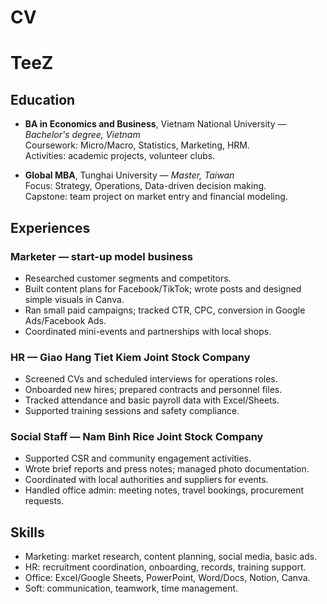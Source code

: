 # CV

# TeeZ

## Education
- **BA in Economics and Business**, Vietnam National University — *Bachelor's degree, Vietnam*  
  Coursework: Micro/Macro, Statistics, Marketing, HRM.  
  Activities: academic projects, volunteer clubs.

- **Global MBA**, Tunghai University — *Master, Taiwan*  
  Focus: Strategy, Operations, Data-driven decision making.  
  Capstone: team project on market entry and financial modeling.

## Experiences
### Marketer — start-up model business
- Researched customer segments and competitors.  
- Built content plans for Facebook/TikTok; wrote posts and designed simple visuals in Canva.  
- Ran small paid campaigns; tracked CTR, CPC, conversion in Google Ads/Facebook Ads.  
- Coordinated mini-events and partnerships with local shops.

### HR — Giao Hang Tiet Kiem Joint Stock Company
- Screened CVs and scheduled interviews for operations roles.  
- Onboarded new hires; prepared contracts and personnel files.  
- Tracked attendance and basic payroll data with Excel/Sheets.  
- Supported training sessions and safety compliance.

### Social Staff — Nam Binh Rice Joint Stock Company
- Supported CSR and community engagement activities.  
- Wrote brief reports and press notes; managed photo documentation.  
- Coordinated with local authorities and suppliers for events.  
- Handled office admin: meeting notes, travel bookings, procurement requests.

## Skills
- Marketing: market research, content planning, social media, basic ads.  
- HR: recruitment coordination, onboarding, records, training support.  
- Office: Excel/Google Sheets, PowerPoint, Word/Docs, Notion, Canva.  
- Soft: communication, teamwork, time management.
